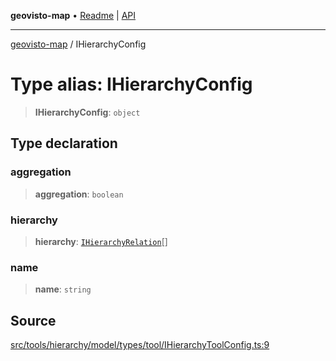 **geovisto-map** • [Readme](../README.md) \| [API](../globals.md)

***

[geovisto-map](../README.md) / IHierarchyConfig

# Type alias: IHierarchyConfig

> **IHierarchyConfig**: `object`

## Type declaration

### aggregation

> **aggregation**: `boolean`

### hierarchy

> **hierarchy**: [`IHierarchyRelation`](IHierarchyRelation.md)[]

### name

> **name**: `string`

## Source

[src/tools/hierarchy/model/types/tool/IHierarchyToolConfig.ts:9](https://github.com/geovisto/geovisto-map/blob/e22d774889dbc28cc1ec62933ecf6bab6690f172/src/tools/hierarchy/model/types/tool/IHierarchyToolConfig.ts#L9)
